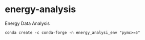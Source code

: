 # energy-analysis
Energy Data Analysis


```
conda create -c conda-forge -n energy_analysi_env "pymc>=5"
```
